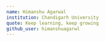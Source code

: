 ```yaml
---
name: Himanshu Agarwal
institution: Chandigarh University
quote: Keep learning, keep growing
github_user: himanshuagarwl
---
```

